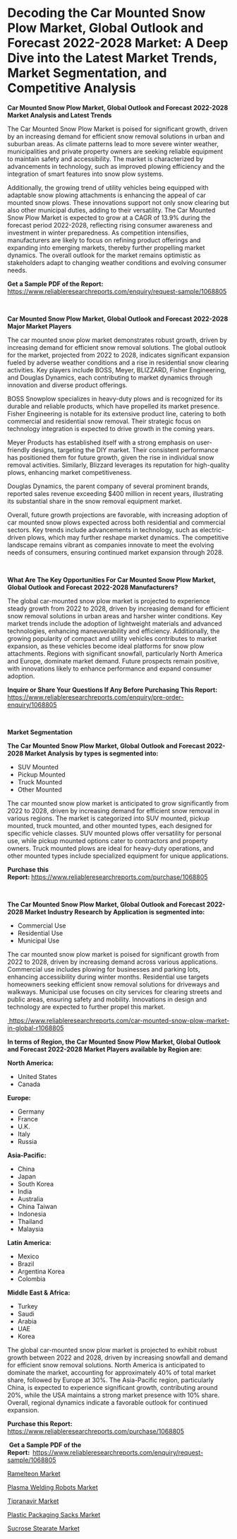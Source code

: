 <p><h1>Decoding the Car Mounted Snow Plow Market, Global Outlook and Forecast 2022-2028 Market: A Deep Dive into the Latest Market Trends, Market Segmentation, and Competitive Analysis</h1></p><p><strong>Car Mounted Snow Plow Market, Global Outlook and Forecast 2022-2028 Market Analysis and Latest Trends</strong></p>
<p><p>The Car Mounted Snow Plow Market is poised for significant growth, driven by an increasing demand for efficient snow removal solutions in urban and suburban areas. As climate patterns lead to more severe winter weather, municipalities and private property owners are seeking reliable equipment to maintain safety and accessibility. The market is characterized by advancements in technology, such as improved plowing efficiency and the integration of smart features into snow plow systems. </p><p>Additionally, the growing trend of utility vehicles being equipped with adaptable snow plowing attachments is enhancing the appeal of car mounted snow plows. These innovations support not only snow clearing but also other municipal duties, adding to their versatility. The Car Mounted Snow Plow Market is expected to grow at a CAGR of 13.9% during the forecast period 2022-2028, reflecting rising consumer awareness and investment in winter preparedness. As competition intensifies, manufacturers are likely to focus on refining product offerings and expanding into emerging markets, thereby further propelling market dynamics. The overall outlook for the market remains optimistic as stakeholders adapt to changing weather conditions and evolving consumer needs.</p></p>
<p><strong>Get a Sample PDF of the Report:&nbsp;</strong> <a href="https://www.reliableresearchreports.com/enquiry/request-sample/1068805">https://www.reliableresearchreports.com/enquiry/request-sample/1068805</a></p>
<p>&nbsp;</p>
<p><strong>Car Mounted Snow Plow Market, Global Outlook and Forecast 2022-2028 Major Market Players</strong></p>
<p><p>The car mounted snow plow market demonstrates robust growth, driven by increasing demand for efficient snow removal solutions. The global outlook for the market, projected from 2022 to 2028, indicates significant expansion fueled by adverse weather conditions and a rise in residential snow clearing activities. Key players include BOSS, Meyer, BLIZZARD, Fisher Engineering, and Douglas Dynamics, each contributing to market dynamics through innovation and diverse product offerings.</p><p>BOSS Snowplow specializes in heavy-duty plows and is recognized for its durable and reliable products, which have propelled its market presence. Fisher Engineering is notable for its extensive product line, catering to both commercial and residential snow removal. Their strategic focus on technology integration is expected to drive growth in the coming years.</p><p>Meyer Products has established itself with a strong emphasis on user-friendly designs, targeting the DIY market. Their consistent performance has positioned them for future growth, given the rise in individual snow removal activities. Similarly, Blizzard leverages its reputation for high-quality plows, enhancing market competitiveness.</p><p>Douglas Dynamics, the parent company of several prominent brands, reported sales revenue exceeding $400 million in recent years, illustrating its substantial share in the snow removal equipment market. </p><p>Overall, future growth projections are favorable, with increasing adoption of car mounted snow plows expected across both residential and commercial sectors. Key trends include advancements in technology, such as electric-driven plows, which may further reshape market dynamics. The competitive landscape remains vibrant as companies innovate to meet the evolving needs of consumers, ensuring continued market expansion through 2028.</p></p>
<p>&nbsp;</p>
<p><strong>What Are The Key Opportunities For Car Mounted Snow Plow Market, Global Outlook and Forecast 2022-2028 Manufacturers?</strong></p>
<p><p>The global car-mounted snow plow market is projected to experience steady growth from 2022 to 2028, driven by increasing demand for efficient snow removal solutions in urban areas and harsher winter conditions. Key market trends include the adoption of lightweight materials and advanced technologies, enhancing maneuverability and efficiency. Additionally, the growing popularity of compact and utility vehicles contributes to market expansion, as these vehicles become ideal platforms for snow plow attachments. Regions with significant snowfall, particularly North America and Europe, dominate market demand. Future prospects remain positive, with innovations likely to enhance performance and expand consumer adoption.</p></p>
<p><strong>Inquire or Share Your Questions If Any Before Purchasing This Report:</strong> <a href="https://www.reliableresearchreports.com/enquiry/pre-order-enquiry/1068805">https://www.reliableresearchreports.com/enquiry/pre-order-enquiry/1068805</a></p>
<p>&nbsp;</p>
<p><strong>Market Segmentation</strong></p>
<p><strong>The Car Mounted Snow Plow Market, Global Outlook and Forecast 2022-2028 Market Analysis by types is segmented into:</strong></p>
<p><ul><li>SUV Mounted</li><li>Pickup Mounted</li><li>Truck Mounted</li><li>Other Mounted</li></ul></p>
<p><p>The car mounted snow plow market is anticipated to grow significantly from 2022 to 2028, driven by increasing demand for efficient snow removal in various regions. The market is categorized into SUV mounted, pickup mounted, truck mounted, and other mounted types, each designed for specific vehicle classes. SUV mounted plows offer versatility for personal use, while pickup mounted options cater to contractors and property owners. Truck mounted plows are ideal for heavy-duty operations, and other mounted types include specialized equipment for unique applications.</p></p>
<p><strong>Purchase this Report:&nbsp;</strong><a href="https://www.reliableresearchreports.com/purchase/1068805">https://www.reliableresearchreports.com/purchase/1068805</a></p>
<p>&nbsp;</p>
<p><strong>The Car Mounted Snow Plow Market, Global Outlook and Forecast 2022-2028 Market Industry Research by Application is segmented into:</strong></p>
<p><ul><li>Commercial Use</li><li>Residential Use</li><li>Municipal Use</li></ul></p>
<p><p>The car mounted snow plow market is poised for significant growth from 2022 to 2028, driven by increasing demand across various applications. Commercial use includes plowing for businesses and parking lots, enhancing accessibility during winter months. Residential use targets homeowners seeking efficient snow removal solutions for driveways and walkways. Municipal use focuses on city services for clearing streets and public areas, ensuring safety and mobility. Innovations in design and technology are expected to further propel this market.</p></p>
<p><a href="https://www.reliableresearchreports.com/car-mounted-snow-plow-market-in-global-r1068805">&nbsp;https://www.reliableresearchreports.com/car-mounted-snow-plow-market-in-global-r1068805</a></p>
<p><strong>In terms of Region, the Car Mounted Snow Plow Market, Global Outlook and Forecast 2022-2028 Market Players available by Region are:</strong></p>
<p>
    <p> <strong> North America: </strong>
        <ul>
            <li>United States</li>
            <li>Canada</li>
        </ul>
        </p> 
    <p> <strong> Europe: </strong>
        <ul>
            <li>Germany</li>
            <li>France</li>
            <li>U.K.</li>
            <li>Italy</li>
            <li>Russia</li>
        </ul>
        </p> 
    <p> <strong> Asia-Pacific: </strong>
        <ul>
            <li>China</li>
            <li>Japan</li>
            <li>South Korea</li>
            <li>India</li>
            <li>Australia</li>
            <li>China Taiwan</li>
            <li>Indonesia</li>
            <li>Thailand</li>
            <li>Malaysia</li>
        </ul>
        </p> 
    <p> <strong> Latin America: </strong>
        <ul>
            <li>Mexico</li>
            <li>Brazil</li>
            <li>Argentina Korea</li>
            <li>Colombia</li>
        </ul>
        </p> 
    <p> <strong> Middle East & Africa: </strong>
        <ul>
            <li>Turkey</li>
            <li>Saudi</li>
            <li>Arabia</li>
            <li>UAE</li>
            <li>Korea</li>
        </ul>
    </p>
    </p>
<p><p>The global car-mounted snow plow market is projected to exhibit robust growth between 2022 and 2028, driven by increasing snowfall and demand for efficient snow removal solutions. North America is anticipated to dominate the market, accounting for approximately 40% of total market share, followed by Europe at 30%. The Asia-Pacific region, particularly China, is expected to experience significant growth, contributing around 20%, while the USA maintains a strong market presence with 10% share. Overall, regional dynamics indicate a favorable outlook for continued expansion.</p></p>
<p><strong>Purchase this Report: </strong><a href="https://www.reliableresearchreports.com/purchase/1068805">https://www.reliableresearchreports.com/purchase/1068805</a></p>
<p>&nbsp;<strong>Get a Sample PDF of the Report:&nbsp;&nbsp;</strong><a href="https://www.reliableresearchreports.com/enquiry/request-sample/1068805">https://www.reliableresearchreports.com/enquiry/request-sample/1068805</a></p>
<p><strong></strong></p>
<p><p><a href="https://www.linkedin.com/pulse/global-ramelteon-market-trends-innovations-forward-looking-6ijcf?trackingId=vaGiP%2FwjRYKDsmdl2%2Fuz2A%3D%3D">Ramelteon Market</a></p><p><a href="https://issuu.com/reportprime-2/docs/plasma-welding-robots-market-size-2_f1ce6686936ba4">Plasma Welding Robots Market</a></p><p><a href="https://www.linkedin.com/pulse/tipranavir-market-segmentation-geographical-regions-forcast-lorof?trackingId=PrPAmtbwRU6uk1yVPtAMmw%3D%3D">Tipranavir Market</a></p><p><a href="https://issuu.com/reportprime-2/docs/plastic-packaging-sacks-market-size_0e7863df1312d8">Plastic Packaging Sacks Market</a></p><p><a href="https://medium.com/@susiegibson1945/sucrose-stearate-market-size-share-trends-analysis-report-by-end-use-oral-application-topical-8ece17a54693">Sucrose Stearate Market</a></p></p>